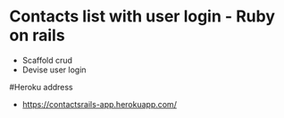 # Contacts list with user login - Ruby on rails

* Scaffold crud
* Devise user login

#Heroku address

* https://contactsrails-app.herokuapp.com/
